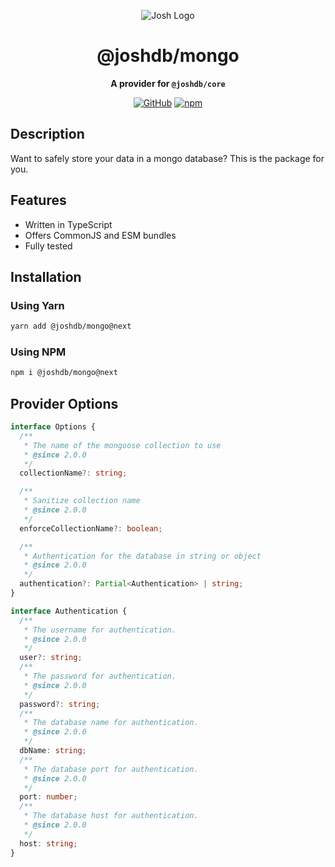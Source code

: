 <div align="center">

![Josh Logo](https://evie.codes/josh-light.png)

# @joshdb/mongo

**A provider for `@joshdb/core`**

[![GitHub](https://img.shields.io/github/license/josh-development/providers)](https://github.com/josh-development/providers/blob/main/LICENSE)
[![npm](https://img.shields.io/npm/v/@joshdb/mongo?color=crimson&logo=npm&style=flat-square&label=@joshdb/mongo)](https://www.npmjs.com/package/@joshdb/mongo)

</div>

## Description

Want to safely store your data in a mongo database? This is the package for you.

## Features

- Written in TypeScript
- Offers CommonJS and ESM bundles
- Fully tested

## Installation

### Using Yarn

```bash
yarn add @joshdb/mongo@next
```

### Using NPM

```bash
npm i @joshdb/mongo@next
```

## Provider Options

```typescript
interface Options {
  /**
   * The name of the mongoose collection to use
   * @since 2.0.0
   */
  collectionName?: string;

  /**
   * Sanitize collection name
   * @since 2.0.0
   */
  enforceCollectionName?: boolean;

  /**
   * Authentication for the database in string or object
   * @since 2.0.0
   */
  authentication?: Partial<Authentication> | string;
}

interface Authentication {
  /**
   * The username for authentication.
   * @since 2.0.0
   */
  user?: string;
  /**
   * The password for authentication.
   * @since 2.0.0
   */
  password?: string;
  /**
   * The database name for authentication.
   * @since 2.0.0
   */
  dbName: string;
  /**
   * The database port for authentication.
   * @since 2.0.0
   */
  port: number;
  /**
   * The database host for authentication.
   * @since 2.0.0
   */
  host: string;
}
```
